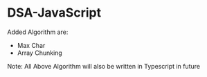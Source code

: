 # DSA-JavaScript

Added Algorithm are:

- Max Char
- Array Chunking


Note: All Above Algorithm will also be written in Typescript in future
